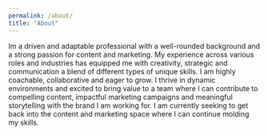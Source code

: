 ```yaml
---
permalink: /about/
title: "About"
---
```


Im a driven and adaptable professional with a well-rounded background and a strong passion for content and marketing. My experience across various roles and industries has equipped me with creativity, strategic and communication a blend of different types of unique skills. I am highly coachable, collaborative and eager to grow. I thrive in dynamic environments and excited to bring value to a team where I can contribute to compelling content, impactful marketing campaigns and meaningful storytelling with the brand I am working for. I am currently seeking to get back into the content and marketing space where I can continue molding my skills.
